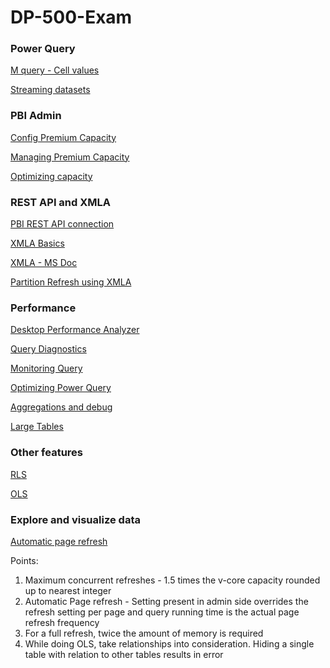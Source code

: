 # DP-500-Exam

### Power Query
[M query - Cell values](https://blog.crossjoin.co.uk/2015/09/15/referencing-individual-cell-values-from-tables-in-power-query/)

[Streaming datasets](https://blog.crossjoin.co.uk/category/power-query/page/15/)

### PBI Admin
[Config Premium Capacity](https://docs.microsoft.com/en-us/power-bi/enterprise/service-admin-premium-manage)

[Managing Premium Capacity](https://docs.microsoft.com/en-us/power-bi/enterprise/service-admin-premium-manage)

[Optimizing capacity](https://docs.microsoft.com/en-us/power-bi/enterprise/service-premium-capacity-optimize)

### REST API and XMLA
[PBI REST API connection](https://www.sqlshack.com/how-to-access-power-bi-rest-apis-programmatically/)

[XMLA Basics](https://radacad.com/what-is-the-xmla-endpoint-for-power-bi-and-why-should-i-care)

[XMLA - MS Doc](https://docs.microsoft.com/en-us/power-bi/enterprise/service-premium-connect-tools)

[Partition Refresh using XMLA](https://sqlserverbi.blog/2021/12/27/hybrid-tables-incremental-refresh-and-table-partitioning-in-power-bi/)

### Performance
[Desktop Performance Analyzer](https://docs.microsoft.com/en-us/power-bi/create-reports/desktop-performance-analyzer)

[Query Diagnostics](https://blog.crossjoin.co.uk/2020/05/21/monitoring-power-query-memory-usage-with-query-diagnostics-in-power-bi/)

[Monitoring Query](https://www.jamesserra.com/archive/2020/05/monitoring-power-bi/)

[Optimizing Power Query](https://blog.crossjoin.co.uk/2020/05/31/optimising-the-performance-of-power-query-merges-in-power-bi-part-1/)

[Aggregations and debug](https://www.antmanbi.com/post/getting-started-with-aggregations-in-power-bi-part-1)

[Large Tables](https://sqlserverbi.blog/2021/06/01/doing-power-bi-the-right-way-10-designing-and-managing-large-datasets/)

### Other features
[RLS](https://www.antmanbi.com/post/create-static-row-level-security-in-power-bi)

[OLS](https://youtu.be/8s3MByrZJgg)

### Explore and visualize data
[Automatic page refresh](https://docs.microsoft.com/en-us/power-bi/create-reports/desktop-automatic-page-refresh)

Points:
1. Maximum concurrent refreshes - 1.5 times the v-core capacity rounded up to nearest integer
2. Automatic Page refresh - Setting present in admin side overrides the refresh setting per page and query running time is the actual page refresh frequency
3. For a full refresh, twice the amount of memory is required
4. While doing OLS, take relationships into consideration. Hiding a single table with relation to other tables results in error
